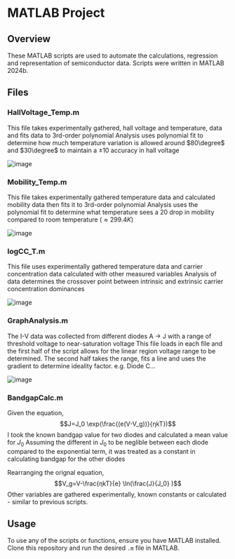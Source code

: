 # MATLAB Project
## Overview

These MATLAB scripts are used to automate the calculations, regression and representation of semiconductor data.
Scripts were written in MATLAB 2024b.

## Files

### HallVoltage_Temp.m
This file takes experimentally gathered, hall voltage and temperature, data and fits data to 3rd-order polynomial
Analysis uses polynomial fit to determine how much temperature variation is allowed around $80\degree$ and $30\degree$ to maintain a $\pm 10%$ accuracy in hall voltage

![image](https://github.com/user-attachments/assets/cffe608b-3aeb-4d14-9ea9-af61ee899dd7)


### Mobility_Temp.m
This file takes experimentally gathered temperature data and calculated mobility data then fits it to 3rd-order polynomial
Analysis uses the polynomial fit to determine what temperature sees a $20%$ drop in mobility compared to room temperature ($\approx 299.4K$)

![image](https://github.com/user-attachments/assets/296b98a9-9cad-42ac-a578-9776acea1a2f)


### logCC_T.m
This file uses experimentally gathered temperature data and carrier concentration data calculated with other measured variables
Analysis of data determines the crossover point between intrinsic and extrinsic carrier concentration dominances

![image](https://github.com/user-attachments/assets/50ac9eab-3e89-4c76-8d46-01538de65eeb)


### GraphAnalysis.m
The I-V data was collected from different diodes A -> J with a range of threshold voltage to near-saturation voltage
This file loads in each file and the first half of the script allows for the linear region voltage range to be determined. The second half takes the range, fits a line and uses the gradient to determine ideality factor. e.g. Diode C...

![image](https://github.com/user-attachments/assets/85cfd172-3dac-481b-9764-7cf8ea168b19)
  
  

### BandgapCalc.m
Given the equation, $$J=J_0  \exp⁡(\frac{(e(V-V_g))}{ηkT})$$
I took the known bandgap value for two diodes and calculated a mean value for $J_0$ 
Assuming the different in $J_0$ to be neglible between each diode compared to the exponential term, it was treated as a constant in calculating bandgap for the other diodes

Rearranging the orignal equation, $$V_g=V-\frac{ηkT}{e} \ln⁡(\frac{J}{J_0} )$$
  Other variables are gathered experimentally, known constants or calculated - similar to previous scripts.


## Usage

To use any of the scripts or functions, ensure you have MATLAB installed. Clone this repository and run the desired `.m` file in MATLAB.

